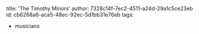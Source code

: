 title: 'The Timothy Minors'
author: 7328c14f-7ec2-4511-a24d-29a1c5ce23eb
id: cb6268a6-aca5-48ec-92ec-5d1bb31e76eb
tags:
  - musicians
